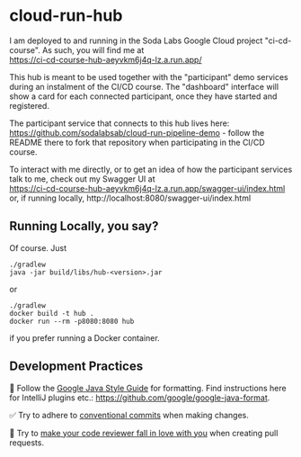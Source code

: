 # cloud-run-hub

I am deployed to and running in the Soda Labs Google Cloud project "ci-cd-course". As such, you will
find me at  
https://ci-cd-course-hub-aeyvkm6j4q-lz.a.run.app/

This hub is meant to be used together with the "participant" demo services during an instalment of
the CI/CD course. The "dashboard" interface will show a card for each connected participant, once
they have started and registered.

The participant service that connects to this hub lives
here: https://github.com/sodalabsab/cloud-run-pipeline-demo - follow the README there to fork that
repository when participating in the CI/CD course.

To interact with me directly, or to get an idea of how the participant services talk to me, check
out my Swagger UI at  
https://ci-cd-course-hub-aeyvkm6j4q-lz.a.run.app/swagger-ui/index.html  
or, if running locally, http://localhost:8080/swagger-ui/index.html

## Running Locally, you say?

Of course. Just

```
./gradlew
java -jar build/libs/hub-<version>.jar
``` 

or

```
./gradlew
docker build -t hub .
docker run --rm -p8080:8080 hub 
```

if you prefer running a Docker container.

## Development Practices

🔡 Follow the [Google Java Style Guide](https://google.github.io/styleguide/javaguide.html) for
formatting. Find instructions here for IntelliJ plugins
etc.: https://github.com/google/google-java-format.

✅ Try to adhere to [conventional commits](https://www.conventionalcommits.org/en/v1.0.0/) when
making changes.

💟 Try to [make your code reviewer fall in love with you](https://mtlynch.io/code-review-love/) when
creating pull requests.
